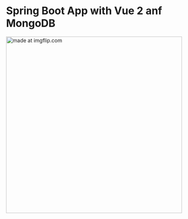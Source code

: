 # Spring Boot App with Vue 2 anf MongoDB

<a href="https://imgflip.com/gif/1xul14"><img src="https://i.imgflip.com/1xul14.gif" width="480px" title="made at imgflip.com"/></a>
